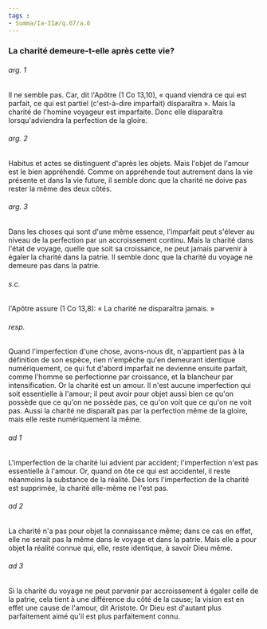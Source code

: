```yaml
---
tags : 
- Summa/Ia-IIæ/q.67/a.6
---
```


### La charité demeure-t-elle après cette vie?

###### arg. 1
Il ne semble pas. Car, dit l'Apôtre (1 Co 13,10), « quand viendra ce qui est parfait, ce qui est partiel (c'est-à-dire imparfait) disparaîtra ». Mais la charité de l'homine voyageur est imparfaite. Donc elle disparaîtra lorsqu'adviendra la perfection de la gloire. 

###### arg. 2
Habitus et actes se distinguent d'après les objets. Mais l'objet de l'amour est le bien appréhendé. Comme on appréhende tout autrement dans la vie présente et dans la vie future, il semble donc que la charité ne doive pas rester la même des deux côtés. 

###### arg. 3
Dans les choses qui sont d'une même essence, l'imparfait peut s'élever au niveau de la perfection par un accroissement continu. Mais la charité dans l'état de voyage, quelle que soit sa croissance, ne peut jamais parvenir à égaler la charité dans la patrie. Il semble donc que la charité du voyage ne demeure pas dans la patrie. 

###### s.c.
l'Apôtre assure (1 Co 13,8): « La charité ne disparaîtra jamais. » 

###### resp.
Quand l'imperfection d'une chose, avons-nous dit, n'appartient pas à la définition de son espèce, rien n'empêche qu'en demeurant identique numériquement, ce qui fut d'abord imparfait ne devienne ensuite parfait, comme l'homme se perfectionne par croissance, et la blancheur par intensification. Or la charité est un amour. Il n'est aucune imperfection qui soit essentielle à l'amour; il peut avoir pour objet aussi bien ce qu'on possède que ce qu'on ne possède pas, ce qu'on voit que ce qu'on ne voit pas. Aussi la charité ne disparaît pas par la perfection même de la gloire, mais elle reste numériquement la même. 

###### ad 1
L'imperfection de la charité lui advient par accident; l'imperfection n'est pas essentielle à l'amour. Or, quand on ôte ce qui est accidentel, il reste néanmoins la substance de la réalité. Dès lors l'imperfection de la charité est supprimée, la charité elle-même ne l'est pas. 

###### ad 2
La charité n'a pas pour objet la connaissance même; dans ce cas en effet, elle ne serait pas la même dans le voyage et dans la patrie. Mais elle a pour objet la réalité connue qui, elle, reste identique, à savoir Dieu même. 

###### ad 3
Si la charité du voyage ne peut parvenir par accroissement à égaler celle de la patrie, cela tient à une différence du côté de la cause; la vision est en effet une cause de l'amour, dit Aristote. Or Dieu est d'autant plus parfaitement aimé qu'il est plus parfaitement connu. 


